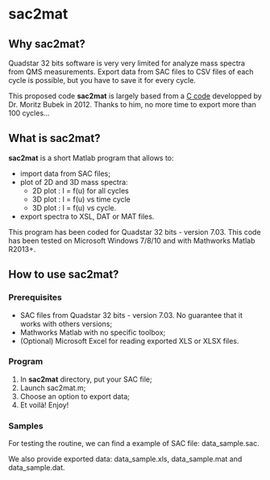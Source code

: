 # sac2mat

## Why sac2mat?

Quadstar 32 bits software is very very limited for analyze mass spectra from QMS measurements.
Export data from SAC files to CSV files of each cycle is possible, but you have to save it for every cycle.

This proposed code **sac2mat** is largely based from a [C code](http://www.bubek.org/sac2dat.php) developped by Dr. Moritz Bubek in 2012.
Thanks to him, no more time to export more than 100 cycles...

## What is sac2mat?

 **sac2mat** is a short Matlab program that allows to:

* import data from SAC files;
* plot of 2D and 3D mass spectra:
    * 2D plot : I = f(u) for all cycles
    * 3D plot : I = f(u) vs time cycle
    * 3D plot : I = f(u) vs cycle.
* export spectra to XSL, DAT or MAT files.

This program has been coded for Quadstar 32 bits - version 7.03.
This code has been tested on Microsoft Windows 7/8/10 and with Mathworks Matlab R2013+.

## How to use sac2mat?
### Prerequisites

* SAC files from Quadstar 32 bits - version 7.03. No guarantee that it works with others versions;
* Mathworks Matlab with no specific toolbox;
* (Optional) Microsoft Excel for reading exported XLS or XLSX files.

### Program

1. In **sac2mat** directory, put your SAC file;
2. Launch sac2mat.m;
3. Choose an option to export data;
4. Et voilà! Enjoy!

### Samples

For testing the routine, we can find a example of SAC file: data_sample.sac.

We also provide exported data: data_sample.xls, data_sample.mat and data_sample.dat.
